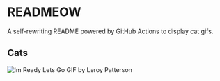 # READMEOW

A self-rewriting README powered by GitHub Actions to display cat gifs.

## Cats

![Im Ready Lets Go GIF by Leroy Patterson](https://media2.giphy.com/media/CjmvTCZf2U3p09Cn0h/200.gif?cid=9acd02daupn020f0yqzcww65zq6pgdgso026emdayt6dvps9&ep=v1_gifs_search&rid=200.gif&ct=g)
